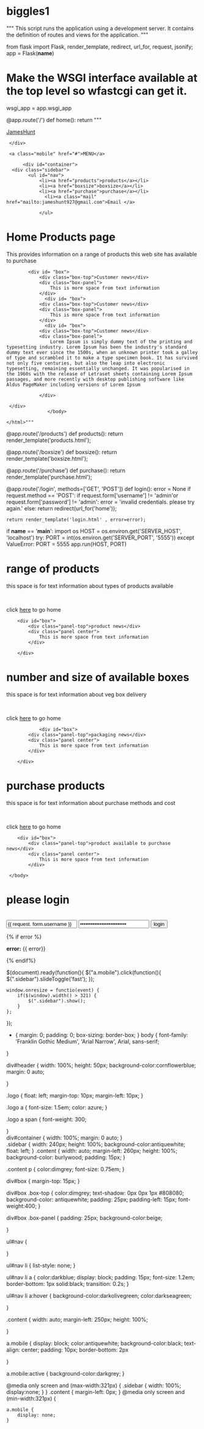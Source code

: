 # biggles1
"""
This script runs the application using a development server.
It contains the definition of routes and views for the application.
"""

from flask import Flask, render_template, redirect, url_for, request, jsonify;
app = Flask(__name__)

# Make the WSGI interface available at the top level so wfastcgi can get it.
wsgi_app = app.wsgi_app


@app.route('/')
def home():
        return """<html>
    <head>
<title>home</title>
<meta name="viewport" content="width=device-width, initial-scale=1.0">
    <link href="static/global.css" rel="stylesheet" media="screen">
    <script src="{{url_for('static1', filename= 'jquery-2.2.3.min.js')}}" ></script>
    <script src="{{url_for('static1', filename= 'general.js')}}"></script>
</head>

<body>
     <div id="header">
          <div class="logo"><a href="#">James<span>Hunt</span><a></div>

          
     </div>
     
     <a class="mobile" href="#">MENU</a>
      
          <div id="container">
      <div class="sidebar">
      		<ul id="nav">
      			<li><a href="products">products</a></li>
      			<li><a href="boxsize">boxsize</a></li>
      			<li><a href="purchase">purchase</a></li>
                  <li><a class="mail" href="mailto:jameshunt927@gmail.com">Email </a>

      			</ul>

</div>
      <div class="content">
      		<h1>Home Products page</h1>
      		<p> This provides information on a range of products this web site has available to purchase </p>

      		<div id= "box">
              	<div class="box-top">Customer news</div>
      			<div class="box-panel">
      				This is more space from text information	
      			</div>
                  <div id= "box">
              	<div class="box-top">Customer news</div>
      			<div class="box-panel">
      				This is more space from text information	
      			</div>
                  <div id= "box">
              	<div class="box-top">Customer news</div>
      			<div class="box-panel">
      				Lorem Ipsum is simply dummy text of the printing and typesetting industry. Lorem Ipsum has been the industry's standard dummy text ever since the 1500s, when an unknown printer took a galley of type and scrambled it to make a type specimen book. It has survived not only five centuries, but also the leap into electronic typesetting, remaining essentially unchanged. It was popularised in the 1960s with the release of Letraset sheets containing Lorem Ipsum passages, and more recently with desktop publishing software like Aldus PageMaker including versions of Lorem Ipsum
                      	
      			</div>

     </div> 
                   </body>
            
    </html>"""

@app.route('/products')
def products():
    return render_template('products.html');

@app.route('/boxsize')
def boxsize():
    return render_template('boxsize.html');

@app.route('/purchase')
def purchase():
    return render_template('purchase.html'); 

@app.route('/login', methods=['GET', 'POST'])
def login():
    error = None
    if request.method == 'POST':
        if request.form['username'] != 'admin'or request.form['password'] != 'admin':
            error = 'invalid credentials. please try again.'
        else:
            return redirect(url_for('home'));
   
    return render_template('login.html' , error=error);




if __name__ == '__main__':
    import os
    HOST = os.environ.get('SERVER_HOST', 'localhost')
    try:
        PORT = int(os.environ.get('SERVER_PORT', '5555'))
    except ValueError:
        PORT = 5555
    app.run(HOST, PORT)


<!DOCTYPE html>

<html lang="en" xmlns="http://www.w3.org/1999/xhtml">
<head>
    <meta charset="utf-8" />
    <title>products</title>
    <meta name="viewport" content="width=device-width, initial-scale=1.0">
    <link href="static/global.css" rel="stylesheet" media="screen">
</head>
<body>
    <div class="content">
        <h1>range of products</h1>
        <p> this space is for text information about types of products available </p>
        <br>
        <p>click <a href="/">here</a> to go home</p>
        
        <div id="box">
            <div class="panel-top">product news</div>
            <div class="panel center">
                This is more space from text information
            </div>

        </div>
</body>
</html>


<!DOCTYPE html>

<html lang="en" xmlns="http://www.w3.org/1999/xhtml">
<head>
    <meta charset="utf-8" />
    <title>boxsize</title>
    <meta name="viewport" content="width=device-width, initial-scale=1.0">
    <link href="static/global.css" rel="stylesheet" media="screen">
</head>
<body>
    <div class="content">
        <h1>number and size of available boxes</h1>
        <p> this space is for text information about veg box delivery </p>
        <br>
        <p>click <a href="/">here</a> to go home</p>

                <div id="box">
            <div class="panel-top">packaging news</div>
            <div class="panel center">
                This is more space from text information
            </div>

        </div>
</body>
</html>


<!DOCTYPE html>

<html lang="en" xmlns="http://www.w3.org/1999/xhtml">
<head>
    <meta charset="utf-8" />
    <title>purchase</title>
    <meta name="viewport" content="width=device-width, initial-scale=1.0">
    <link href="static/global.css" rel="stylesheet" media="screen">
</head>
<body>
    <div class="content">
        <h1>purchase products</h1>
        <p> this space is for text information about purchase methods and cost </p>
        <br>
        <p>click <a href="/">here</a> to go home</p>
        </div>

        <div id="box">
            <div class="panel-top">product available to purchase news</div>
            <div class="panel center">
                This is more space from text information
            </div>

     </body>
</html>


<!DOCTYPE html>

<html lang="en" xmlns="http://www.w3.org/1999/xhtml">
<head>
    <meta charset="utf-8" />
    <title>login</title>
    <meta name="viewport" content="width=device-width, initial-scale=1.0">
    <link href="static/global.css" rel="stylesheet" media="screen">
</head>
<body>
    <div class="container">
        <h1>please login</h1>
        <br>
        <form action="" method="post">
            <input type="text" placeholder="username" name="username" value="{{ request. form.username }}">
            <input type="password" placeholder="password" name="password" value="{{request.form.password }}">
           <input class="btn btn-default" type="submit" value="login">
         </form>
        {% if error %}
        <p class="error"><strong>error:</strong> {{ error}}</p>
        {% endif%}
        </div>

</body>
</html>


$(document).ready(function(){
    $("a.mobile").click(function(){
        $(".sidebar").slideToggle('fast');
    });

    window.onresize = functio(event) {
        if($(window).width() > 321) {
            $(".sidebar").show();
        }
    };
});



* {
    margin: 0;
    padding: 0;
    box-sizing: border-box;
}
body {
    font-family: 'Franklin Gothic Medium', 'Arial Narrow', Arial, sans-serif;

}

div#header {
    width: 100%;
    height: 50px;
    background-color:cornflowerblue;
            margin: 0 auto;

 }

.logo {
    float: left;
    margin-top: 10px;
    margin-left: 10px;
}

.logo a {
    font-size: 1.5em;
    color: azure;
}
    
.logo a span {
    font-weight: 300;


}    
div#container {
    width: 100%;
    margin: 0 auto;
}    
.sidebar {
    width: 240px;
    height: 100%;
    background-color:antiquewhite;
    float: left;
}
.content {
    width: auto;
    margin-left: 260px;
    height: 100%;
    background-color: burlywood;
    padding: 15px;
}

.content p {
    color:dimgrey;
    font-size: 0.75em;
}

div#box {
    margin-top: 15px;
}

div#box .box-top {
    color:dimgrey;
    text-shadow: 0px 0px 1px #808080;
    background-color: antiquewhite;
    padding: 25px;
    padding-left: 15px;
    font-weight:400; 
}

div#box .box-panel {
    padding: 25px;
    background-color:beige;



}

ul#nav {

} 

ul#nav li {
    list-style: none;
}

ul#nav li a {
    color:darkblue;
    display: block;
    padding: 15px;
    font-size: 1.2em;
    border-bottom: 1px solid:black;
    transition: 0.2s;
}

ul#nav li a:hover {
    background-color:darkolivegreen;
    color:darkseagreen;
    
} 

.content {
    width: auto;
    margin-left: 250px;
    height: 100%;

}

a.mobile {
    display: block;
    color:antiquewhite;
    background-color:black;
    text-align: center;
    padding: 10px;
    border-bottom: 2px 

}

a.mobile:active {
    background-color:darkgrey;
} 

@media only screen and (max-width:321px) {
    .sidebar {
        width: 100%;
        display:none;
    }
}
    .content {
    margin-left: 0px;
}
@media only screen and (min-width:321px) {
    
    a.mobile {
        display: none;
    }   
  
  
  
